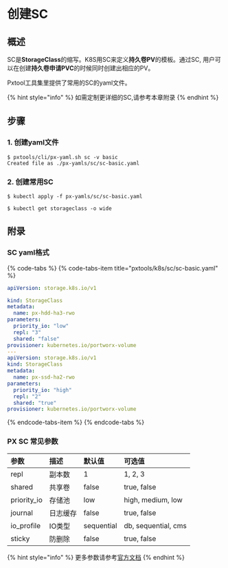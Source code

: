 # 创建SC

## 概述

SC是**StorageClass**的缩写。K8S用SC来定义**持久卷PV**的模板。通过SC, 用户可以在创建**持久卷申请PVC**的时候同时创建出相应的PV。

Pxtool工具集里提供了常用的SC的yaml文件。

{% hint style="info" %}
如需定制更详细的SC,请参考本章附录
{% endhint %}

## 步骤 <a id="steps"></a>

### 1. 创建yaml文件

```text
$ pxtools/cli/px-yaml.sh sc -v basic
Created file as ./px-yamls/sc/sc-basic.yaml
```

### 2. 创建常用SC

```text
$ kubectl apply -f px-yamls/sc/sc-basic.yaml

$ kubectl get storageclass -o wide 
```

## 附录

### SC yaml格式

{% code-tabs %}
{% code-tabs-item title="pxtools/k8s/sc/sc-basic.yaml" %}
```yaml
apiVersion: storage.k8s.io/v1

kind: StorageClass
metadata:
  name: px-hdd-ha3-rwo
parameters:
  priority_io: "low"
  repl: "3"
  shared: "false"
provisioner: kubernetes.io/portworx-volume
---
apiVersion: storage.k8s.io/v1
kind: StorageClass
metadata:
  name: px-ssd-ha2-rwo
parameters:
  priority_io: "high"
  repl: "2"
  shared: "true"
provisioner: kubernetes.io/portworx-volume
```
{% endcode-tabs-item %}
{% endcode-tabs %}

### PX SC 常见参数

| 参数 | 描述 | 默认值 | 可选值 |
| :--- | :--- | :--- | :--- |
| repl | 副本数 | 1 | 1, 2, 3 |
| shared | 共享卷 | false | true, false |
| priority\_io | 存储池 | low | high, medium, low |
| journal | 日志缓存 | false | true, false |
| io\_profile | IO类型 | sequential | db, sequential, cms |
| sticky | 防删除 | false | true, false |

{% hint style="info" %}
更多参数请参考[官方文档](https://docs.portworx.com/portworx-install-with-kubernetes/storage-operations/create-pvcs/dynamic-provisioning/#using-dynamic-provisioning)
{% endhint %}



